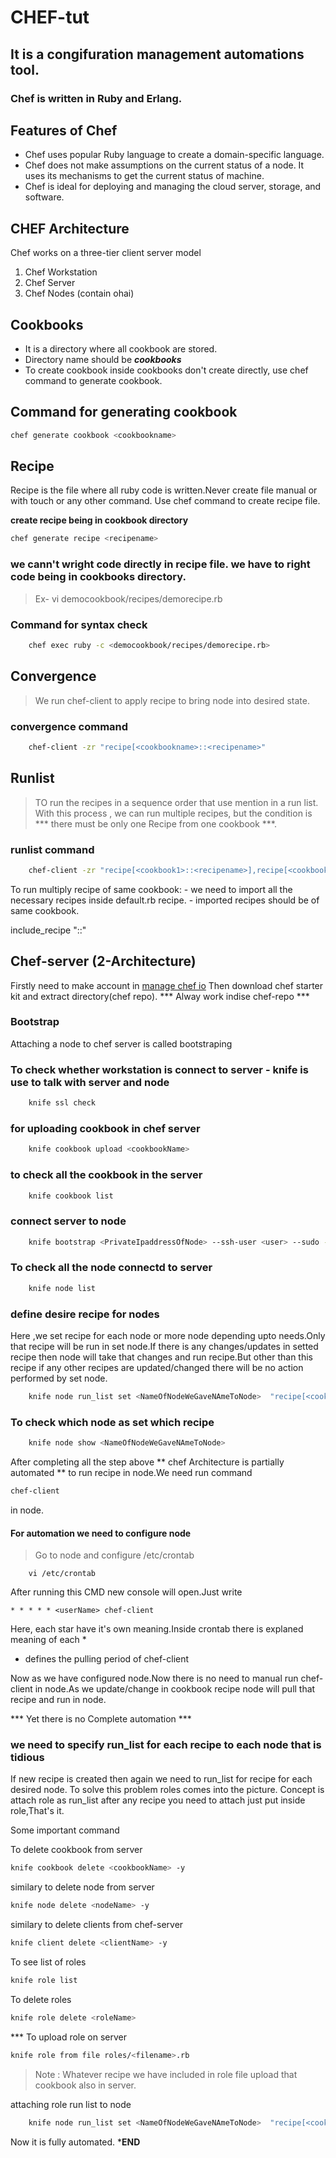 # CHEF-tut
## It is a congifuration management automations tool. 
### Chef is written in Ruby and Erlang.

## Features of Chef
- Chef uses popular Ruby language to create a domain-specific language.
- Chef does not make assumptions on the current status of a node. It uses its mechanisms to get the current status of machine.
- Chef is ideal for deploying and managing the cloud server, storage, and software.

## CHEF Architecture
Chef works on a three-tier client server model
1. Chef Workstation
2. Chef Server
3. Chef Nodes (contain ohai)
   
## Cookbooks
- It is a directory where all cookbook are stored.
- Directory name should be ***cookbooks***
- To create cookbook inside cookbooks don't create directly, use chef command to generate cookbook.
  
## Command for generating cookbook
```bash
chef generate cookbook <cookbookname>
```
   
## Recipe
Recipe is the file where all ruby code is written.Never create file manual or with touch or any other command. Use chef command to create recipe file.

**create recipe being in cookbook directory**

```bash
chef generate recipe <recipename>
```

### **we cann't wright code directly in recipe file. we have to right code being in cookbooks directory.** 
> Ex- vi democookbook/recipes/demorecipe.rb

### Command for syntax check
```bash
    chef exec ruby -c <democookbook/recipes/demorecipe.rb>
```

## Convergence
> We run chef-client to apply recipe to bring node into desired state. 
### convergence command 
```bash
    chef-client -zr "recipe[<cookbookname>::<recipename>"
```

## Runlist
> TO run the recipes in a sequence order that use  mention in a run list.
> With this process , we can run multiple recipes, but the condition is *** there must be only one Recipe from one cookbook ***.
###  runlist command
```bash
    chef-client -zr "recipe[<cookbook1>::<recipename>],recipe[<cookbook2>::<recipename>]"
```
To run multiply recipe of same cookbook:
    - we need to import all the necessary recipes inside default.rb recipe.
    - imported recipes should be of same cookbook.

 include_recipe "<cookbookname>::<recipename>"

## Chef-server (2-Architecture)
Firstly need to make account in [manage chef io](https://manage.chef.io/login)
Then download chef starter kit and extract directory(chef repo).
*** Alway work indise chef-repo ***

### Bootstrap 
Attaching a node to chef server is called bootstraping 


### To check whether workstation is connect to server - knife is use to talk with server and node
```bash
    knife ssl check
```

###  for uploading cookbook in chef server
```bash
    knife cookbook upload <cookbookName>
```

### to check all the cookbook in the server
```bash
    knife cookbook list
```

### connect server to node
```bash
    knife bootstrap <PrivateIpaddressOfNode> --ssh-user <user> --sudo -i <nodeKey> -N <NameOfNodeYouWantToCall>
```
### To check all the node connectd to server
```bash
    knife node list 
```

### define desire recipe for nodes
Here ,we set recipe for each node or more node depending upto needs.Only that recipe will be run in set node.If there is any changes/updates in setted recipe then node will take that changes and run recipe.But other than this recipe if any other recipes are updated/changed there will be no action performed by set node.
```bash
    knife node run_list set <NameOfNodeWeGaveNAmeToNode>  "recipe[<cookbookName>::<recipeNAme>]"
```

### To check which node as set which recipe
```bash
    knife node show <NameOfNodeWeGaveNAmeToNode>
```

After completing all the step above ** chef Architecture is partially automated ** to run recipe in node.We need run command 
```bash 
chef-client
```
in node.


#### For automation we need to configure node 
> Go to node and configure /etc/crontab 
```console
    vi /etc/crontab
```
After running this CMD new console will open.Just write
```console
* * * * * <userName> chef-client
```
Here, each star have it's own meaning.Inside crontab there is explaned meaning of each *
* defines the pulling period of chef-client

Now as we have configured node.Now there is no need to manual run chef-client in node.As we update/change in cookbook recipe node will pull that recipe and run in node.

*** Yet there is no Complete automation ***
### we need to specify run_list for each recipe to each node that is tidious
If new recipe is created then again we need to run_list for recipe for each desired node.
To solve this problem roles comes into the picture.
Concept is attach role as run_list after any recipe you need to attach just put inside role,That's it.

Some important command

To delete cookbook from server

```bash
knife cookbook delete <cookbookName> -y
```
similary to delete node from server
```bash
knife node delete <nodeName> -y
```

similary to delete clients from chef-server
```bash
knife client delete <clientName> -y
```

To see list of roles
```bash
knife role list
```
To delete roles
```bash
knife role delete <roleName>
```
***  To upload role on server
```bash
knife role from file roles/<filename>.rb
```
>Note : Whatever recipe we have included in role file upload that cookbook also in server. 

attaching role run list to node
```bash
    knife node run_list set <NameOfNodeWeGaveNAmeToNode>  "recipe[<cookbookName>::<recipeNAme>]"
```
Now it is fully automated.
***END**